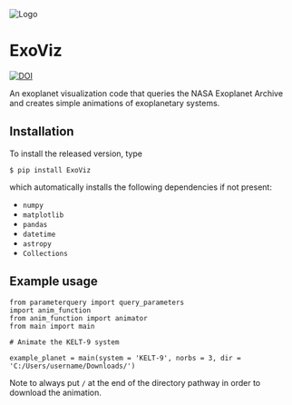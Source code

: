 ![Logo](https://media.discordapp.net/attachments/1261078446423937065/1263348861930307666/K2-138.gif?ex=669a9190&is=66994010&hm=a534f56aba85ac0a9aff424ff30e484c5df6b6f00bc3c9df7ba7e8534262e897&=&width=1248&height=936)

# ExoViz

[![DOI](https://zenodo.org/badge/829092140.svg)](https://zenodo.org/doi/10.5281/zenodo.12760958)

An exoplanet visualization code that queries the NASA Exoplanet Archive and creates simple animations of exoplanetary systems.

Installation
------------
To install the released version, type

    $ pip install ExoViz

which automatically installs the following dependencies if not present:

- `numpy`
- `matplotlib`
- `pandas`
- `datetime`
- `astropy`
- `Collections`

Example usage
-------------
```
from parameterquery import query_parameters
import anim_function
from anim_function import animator
from main import main

# Animate the KELT-9 system

example_planet = main(system = 'KELT-9', norbs = 3, dir = 'C:/Users/username/Downloads/')
```

Note to always put `/` at the end of the directory pathway in order to download the animation.

